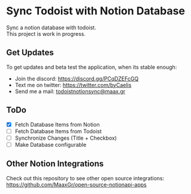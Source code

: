 # Sync Todoist with Notion Database

Sync a notion database with todoist.  
This project is work in progress. 

## Get Updates

To get updates and beta test the application, when its stable enough:
* Join the discord: https://discord.gg/PCqDZEFcGQ
* Text me on twitter: https://twitter.com/byCaelis
* Send me a mail: todoistnotionsync@maax.gr


## ToDo

- [x] Fetch Database Items from Notion  
- [ ] Fetch Database Items from Todoist  
- [ ] Synchronize Changes (Title + Checkbox)  
- [ ] Make Database configurable

## Other Notion Integrations

Check out this repository to see other open source integrations:
https://github.com/MaaxGr/open-source-notionapi-apps
